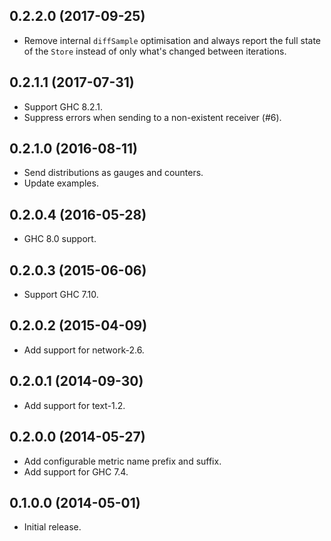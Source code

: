 ## 0.2.2.0 (2017-09-25)

 * Remove internal `diffSample` optimisation and always report the full
   state of the `Store` instead of only what's changed between iterations.

## 0.2.1.1 (2017-07-31)

 * Support GHC 8.2.1.
 * Suppress errors when sending to a non-existent receiver (#6).

## 0.2.1.0 (2016-08-11)

 * Send distributions as gauges and counters.
 * Update examples.

## 0.2.0.4 (2016-05-28)

 * GHC 8.0 support.

## 0.2.0.3 (2015-06-06)

 * Support GHC 7.10.

## 0.2.0.2 (2015-04-09)

 * Add support for network-2.6.

## 0.2.0.1 (2014-09-30)

 * Add support for text-1.2.

## 0.2.0.0 (2014-05-27)

 * Add configurable metric name prefix and suffix.
 * Add support for GHC 7.4.

## 0.1.0.0 (2014-05-01)

 * Initial release.

